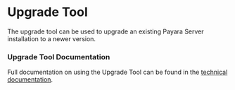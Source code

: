 # Upgrade Tool
The upgrade tool can be used to upgrade an existing Payara Server installation to a newer version.

### Upgrade Tool Documentation
Full documentation on using the Upgrade Tool can be found in the [technical documentation](https://docs.payara.fish/enterprise/docs/Technical%20Documentation/Payara%20Server%20Documentation/Upgrade%20Guide/Upgrade%20Tool.html).
